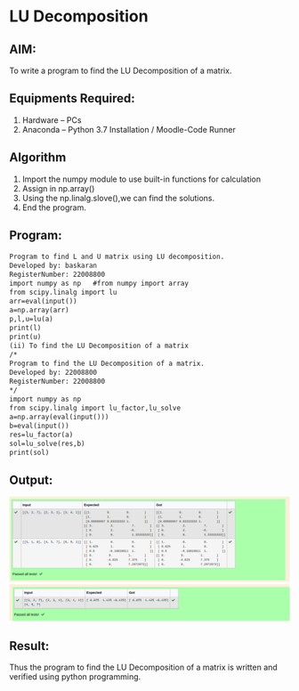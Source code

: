 # LU Decomposition 

## AIM:
To write a program to find the LU Decomposition of a matrix.

## Equipments Required:
1. Hardware – PCs
2. Anaconda – Python 3.7 Installation / Moodle-Code Runner

## Algorithm
1. Import the numpy module to use built-in functions for calculation
2. Assign in np.array()
3. Using the np.linalg.slove(),we can find the solutions.
4. End the program.

## Program:
```
Program to find L and U matrix using LU decomposition.
Developed by: baskaran
RegisterNumber: 22008800
import numpy as np   #from numpy import array
from scipy.linalg import lu
arr=eval(input())
a=np.array(arr)
p,l,u=lu(a)
print(l)
print(u)
(ii) To find the LU Decomposition of a matrix
/*
Program to find the LU Decomposition of a matrix.
Developed by: 22008800
RegisterNumber: 22008800
*/
import numpy as np
from scipy.linalg import lu_factor,lu_solve
a=np.array(eval(input()))
b=eval(input())
res=lu_factor(a)
sol=lu_solve(res,b)
print(sol)
```



## Output:
![lu decomposition](lu.png)
![lu decomposition](lu2.png)

## Result:
Thus the program to find the LU Decomposition of a matrix is written and verified using python programming.

